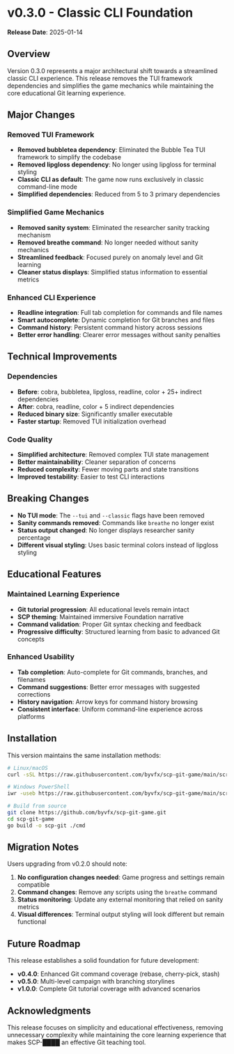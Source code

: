 # v0.3.0 - Classic CLI Foundation

**Release Date**: 2025-01-14

## Overview

Version 0.3.0 represents a major architectural shift towards a streamlined classic CLI experience. This release removes the TUI framework dependencies and simplifies the game mechanics while maintaining the core educational Git learning experience.

## Major Changes

### Removed TUI Framework
- **Removed bubbletea dependency**: Eliminated the Bubble Tea TUI framework to simplify the codebase
- **Removed lipgloss dependency**: No longer using lipgloss for terminal styling
- **Classic CLI as default**: The game now runs exclusively in classic command-line mode
- **Simplified dependencies**: Reduced from 5 to 3 primary dependencies

### Simplified Game Mechanics
- **Removed sanity system**: Eliminated the researcher sanity tracking mechanism
- **Removed breathe command**: No longer needed without sanity mechanics
- **Streamlined feedback**: Focused purely on anomaly level and Git learning
- **Cleaner status displays**: Simplified status information to essential metrics

### Enhanced CLI Experience
- **Readline integration**: Full tab completion for commands and file names
- **Smart autocomplete**: Dynamic completion for Git branches and files
- **Command history**: Persistent command history across sessions
- **Better error handling**: Clearer error messages without sanity penalties

## Technical Improvements

### Dependencies
- **Before**: cobra, bubbletea, lipgloss, readline, color + 25+ indirect dependencies
- **After**: cobra, readline, color + 5 indirect dependencies
- **Reduced binary size**: Significantly smaller executable
- **Faster startup**: Removed TUI initialization overhead

### Code Quality
- **Simplified architecture**: Removed complex TUI state management
- **Better maintainability**: Cleaner separation of concerns
- **Reduced complexity**: Fewer moving parts and state transitions
- **Improved testability**: Easier to test CLI interactions

## Breaking Changes

- **No TUI mode**: The `--tui` and `--classic` flags have been removed
- **Sanity commands removed**: Commands like `breathe` no longer exist
- **Status output changed**: No longer displays researcher sanity percentage
- **Different visual styling**: Uses basic terminal colors instead of lipgloss styling

## Educational Features

### Maintained Learning Experience
- **Git tutorial progression**: All educational levels remain intact
- **SCP theming**: Maintained immersive Foundation narrative
- **Command validation**: Proper Git syntax checking and feedback
- **Progressive difficulty**: Structured learning from basic to advanced Git concepts

### Enhanced Usability
- **Tab completion**: Auto-complete for Git commands, branches, and filenames
- **Command suggestions**: Better error messages with suggested corrections
- **History navigation**: Arrow keys for command history browsing
- **Consistent interface**: Uniform command-line experience across platforms

## Installation

This version maintains the same installation methods:

```bash
# Linux/macOS
curl -sSL https://raw.githubusercontent.com/byvfx/scp-git-game/main/scripts/install-unix.sh | bash

# Windows PowerShell
iwr -useb https://raw.githubusercontent.com/byvfx/scp-git-game/main/scripts/install-windows.ps1 | iex

# Build from source
git clone https://github.com/byvfx/scp-git-game.git
cd scp-git-game
go build -o scp-git ./cmd
```

## Migration Notes

Users upgrading from v0.2.0 should note:

1. **No configuration changes needed**: Game progress and settings remain compatible
2. **Command changes**: Remove any scripts using the `breathe` command
3. **Status monitoring**: Update any external monitoring that relied on sanity metrics
4. **Visual differences**: Terminal output styling will look different but remain functional

## Future Roadmap

This release establishes a solid foundation for future development:

- **v0.4.0**: Enhanced Git command coverage (rebase, cherry-pick, stash)
- **v0.5.0**: Multi-level campaign with branching storylines
- **v1.0.0**: Complete Git tutorial coverage with advanced scenarios

## Acknowledgments

This release focuses on simplicity and educational effectiveness, removing unnecessary complexity while maintaining the core learning experience that makes SCP-████ an effective Git teaching tool.